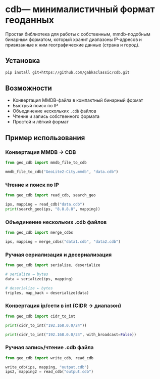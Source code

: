 
# cdb— минималистичный формат геоданных

Простая библиотека для работы с собственным, mmdb-подобным бинарным форматом, который хранит диапазоны IP-адресов и привязанные к ним географические данные (страна и город). 

## Установка
```bash
pip install git+https://github.com/gabkaclassic/cdb.git
```

## Возможности

- Конвертация MMDB-файла в компактный бинарный формат
- Быстрый поиск по IP
- Объединение нескольких `.cdb` файлов
- Чтение и запись собственного формата
- Простой и лёгкий формат

## Пример использования

### Конвертация MMDB → CDB


```python
from geo_cdb import mmdb_file_to_cdb

mmdb_file_to_cdb("GeoLite2-City.mmdb", "data.cdb")
```
### Чтение и поиск по IP
```python
from geo_cdb import read_cdb, search_geo

ips, mapping = read_cdb("data.cdb")
print(search_geo(ips, "8.8.8.8", mapping))
```
### Объединение нескольких .cdb файлов

```python
from geo_cdb import merge_cdbs

ips, mapping = merge_cdbs("data1.cdb", "data2.cdb")
```
### Ручная сериализация и десериализация
```python
from geo_cdb import serialize, deserialize

# serialize → bytes
data = serialize(ips, mapping)

# deserialize ← bytes
triples, map_back = deserialize(data)

```
### Конвертация ip/сети в int (CIDR → диапазон)

```python
from geo_cdb import cidr_to_int

print(cidr_to_int("192.168.0.0/24"))

print(cidr_to_int("192.168.0.0/24", with_broadcast=False))
```
### Ручная запись/чтение .cdb файла

```python
from geo_cdb import write_cdb, read_cdb

write_cdb(ips, mapping, "output.cdb")
ips2, mapping2 = read_cdb("output.cdb")
```